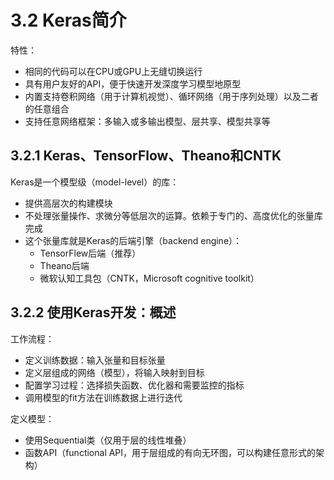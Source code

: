 # 3.2 Keras简介
特性：
- 相同的代码可以在CPU或GPU上无缝切换运行
- 具有用户友好的API，便于快速开发深度学习模型地原型
- 内置支持卷积网络（用于计算机视觉）、循环网络（用于序列处理）以及二者的任意组合
- 支持任意网络框架：多输入或多输出模型、层共享、模型共享等
## 3.2.1 Keras、TensorFlow、Theano和CNTK
Keras是一个模型级（model-level）的库：
- 提供高层次的构建模块
- 不处理张量操作、求微分等低层次的运算。依赖于专门的、高度优化的张量库完成
- 这个张量库就是Keras的后端引擎（backend engine）：
  - TensorFlew后端（推荐）
  - Theano后端
  - 微软认知工具包（CNTK，Microsoft cognitive toolkit）

## 3.2.2 使用Keras开发：概述
工作流程：
- 定义训练数据：输入张量和目标张量
- 定义层组成的网络（模型），将输入映射到目标
- 配置学习过程：选择损失函数、优化器和需要监控的指标
- 调用模型的fit方法在训练数据上进行迭代

定义模型：
- 使用Sequential类（仅用于层的线性堆叠）
- 函数API（functional API，用于层组成的有向无环图，可以构建任意形式的架构）
